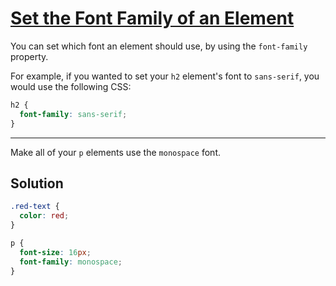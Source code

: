 # [Set the Font Family of an Element](https://learn.freecodecamp.org/responsive-web-design/basic-css/set-the-font-family-of-an-element)

You can set which font an element should use, by using the `font-family` property.

For example, if you wanted to set your `h2` element's font to `sans-serif`, you would use the following CSS:

```css
h2 {
  font-family: sans-serif;
}
```

---

Make all of your `p` elements use the `monospace` font.

## Solution

```css
.red-text {
  color: red;
}

p {
  font-size: 16px;
  font-family: monospace;
}
```